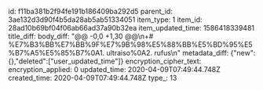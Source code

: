 id: f11ba381b2f94fe191b186409ba292d5
parent_id: 3ae132d3d90f4b5da28ab5ab51334051
item_type: 1
item_id: 28ad10b69bf04f06ab66ad37a90b32ea
item_updated_time: 1586418339481
title_diff: 
body_diff: "@@ -0,0 +1,30 @@\n+# %E7%B3%BB%E7%BB%9F%E7%9B%98%E5%88%BB%E5%BD%95%E5%B7%A5%E5%85%B7%0A1. ultraiso%0A2. rufus\n"
metadata_diff: {"new":{},"deleted":["user_updated_time"]}
encryption_cipher_text: 
encryption_applied: 0
updated_time: 2020-04-09T07:49:44.748Z
created_time: 2020-04-09T07:49:44.748Z
type_: 13